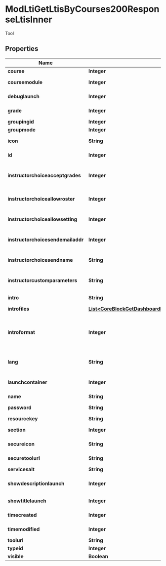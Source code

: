 

# ModLtiGetLtisByCourses200ResponseLtisInner

Tool

## Properties

| Name | Type | Description | Notes |
|------------ | ------------- | ------------- | -------------|
|**course** | **Integer** | Course id |  [optional] |
|**coursemodule** | **Integer** | Course module id |  [optional] |
|**debuglaunch** | **Integer** | Debug launch |  [optional] |
|**grade** | **Integer** | Enable grades |  [optional] |
|**groupingid** | **Integer** | Group id |  [optional] |
|**groupmode** | **Integer** | Group mode |  [optional] |
|**icon** | **String** | Alternative icon URL |  [optional] |
|**id** | **Integer** | Activity instance id |  [optional] |
|**instructorchoiceacceptgrades** | **Integer** | instructor choice accept grades |  [optional] |
|**instructorchoiceallowroster** | **Integer** | Instructor choice allow roster |  [optional] |
|**instructorchoiceallowsetting** | **Integer** | Instructor choice allow setting |  [optional] |
|**instructorchoicesendemailaddr** | **Integer** | instructor choice send mail address |  [optional] |
|**instructorchoicesendname** | **String** | Instructor choice send name |  [optional] |
|**instructorcustomparameters** | **String** | instructor custom parameters |  [optional] |
|**intro** | **String** | Activity introduction |  [optional] |
|**introfiles** | [**List&lt;CoreBlockGetDashboardBlocks200ResponseBlocksInnerContentsFilesInner&gt;**](CoreBlockGetDashboardBlocks200ResponseBlocksInnerContentsFilesInner.md) |  |  [optional] |
|**introformat** | **Integer** | intro format (1 &#x3D; HTML, 0 &#x3D; MOODLE, 2 &#x3D; PLAIN, or 4 &#x3D; MARKDOWN) |  [optional] |
|**lang** | **String** | Forced activity language |  [optional] |
|**launchcontainer** | **Integer** | Launch container mode |  [optional] |
|**name** | **String** | Activity name |  [optional] |
|**password** | **String** | Shared secret |  [optional] |
|**resourcekey** | **String** | Resource key |  [optional] |
|**section** | **Integer** | Course section id |  [optional] |
|**secureicon** | **String** | Secure icon URL |  [optional] |
|**securetoolurl** | **String** | Secure tool url |  [optional] |
|**servicesalt** | **String** | Service salt |  [optional] |
|**showdescriptionlaunch** | **Integer** | Show description launch |  [optional] |
|**showtitlelaunch** | **Integer** | Show title launch |  [optional] |
|**timecreated** | **Integer** | Time of creation |  [optional] |
|**timemodified** | **Integer** | Time of last modification |  [optional] |
|**toolurl** | **String** | Tool url |  [optional] |
|**typeid** | **Integer** | Type id |  [optional] |
|**visible** | **Boolean** | Visible |  [optional] |



